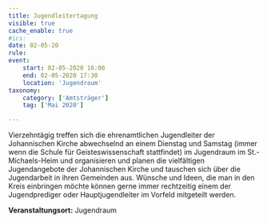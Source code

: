 ```yaml
---
title: Jugendleitertagung
visible: true
cache_enable: true
#ics: 
date: 02-05-20
rule: 
event:
	start: 02-05-2020 16:00
	end: 02-05-2020 17:30
	location: 'Jugendraum'
taxonomy:
	category: ['Amtsträger']
	tag: ['Mai 2020']

---
```

Vierzehntägig treffen sich die ehrenamtlichen Jugendleiter der Johannischen Kirche abwechselnd an einem Dienstag und Samstag (immer wenn die Schule für Geisteswissenschaft stattfindet) im Jugendraum im St.-Michaels-Heim und organisieren und planen die vielfältigen Jugendangebote der Johannischen Kirche und tauschen sich über die Jugendarbeit in ihren Gemeinden aus. Wünsche und Ideen, die man in den Kreis einbringen möchte können gerne immer rechtzeitig einem der Jugendprediger oder Hauptjugendleiter im Vorfeld mitgeteilt werden.



**Veranstaltungsort:** Jugendraum

